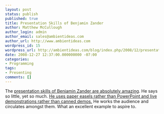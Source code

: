 ```yaml
---
layout: post
status: publish
published: true
title: Presentation Skills of Benjamin Zander
author: Matthew McCullough
author_login: admin
author_email: sales@ambientideas.com
author_url: http://www.ambientideas.com
wordpress_id: 15
wordpress_url: http://ambientideas.com/blog/index.php/2008/12/presentation-skills-of-benjamin-zander/
date: 2008-12-27 12:37:00.000000000 -07:00
categories:
- Programming
tags:
- Presenting
comments: []
---
```

<p>The <a href="http://www.poptech.org/popcasts/?viewcastid=211" target="_blank">presentation skills of Benjamin Zander are absolutely amazing</a>. He says so little, yet so much. <a href="http://www.presentationzen.com/presentationzen/2008/12/benjamin-zander-at-poptech-2008-how-fascinating.html" target="_blank">He uses paper easels rather than PowerPoint and live demonstrations rather than canned demos.</a> He works the audience and circulates amongst them. What an excellent example to aspire to.</p>
